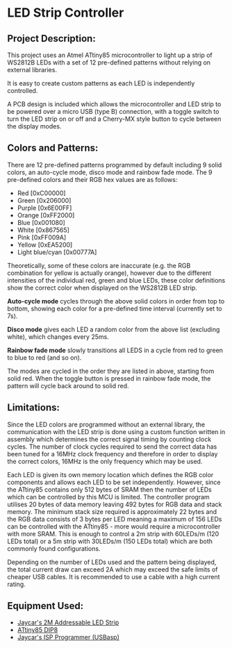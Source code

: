 LED Strip Controller
==========================

Project Description:
---------------------
This project uses an Atmel ATtiny85 microcontroller to light up a strip of WS2812B LEDs with a set of 12 pre-defined patterns without relying on external libraries.

It is easy to create custom patterns as each LED is independently controlled.

A PCB design is included which allows the microcontroller and LED strip to be powered over a micro USB (type B) connection, with a toggle switch to turn the LED strip on or off and a Cherry-MX style button to cycle between the display modes.

Colors and Patterns:
---------------------

There are 12 pre-defined patterns programmed by default including 9 solid colors, an auto-cycle mode, disco mode and rainbow fade mode. The 9 pre-defined colors and their RGB hex values are as follows:

* Red               [0xC00000]
* Green             [0x206000]
* Purple            [0x6E00FF]
* Orange            [0xFF2000]
* Blue              [0x001080]
* White             [0x867565]
* Pink              [0xFF009A]
* Yellow            [0xEA5200]
* Light blue/cyan   [0x00777A]

Theoretically, some of these colors are inaccurate (e.g. the RGB combination for yellow is actually orange), however due to the different intensities of the individual red, green and blue LEDs, these color definitions show the correct color when displayed on the WS2812B LED strip.

**Auto-cycle mode** cycles through the above solid colors in order from top to bottom, showing each color for a pre-defined time interval (currently set to 7s).

**Disco mode** gives each LED a random color from the above list (excluding white), which changes every 25ms.

**Rainbow fade mode** slowly transitions all LEDS in a cycle from red to green to blue to red (and so on).

The modes are cycled in the order they are listed in above, starting from solid red. When the toggle button is pressed in rainbow fade mode, the pattern will cycle back around to solid red.

Limitations:
-------------
Since the LED colors are programmed without an external library, the communication with the LED strip is done using a custom function written in assembly which determines the correct signal timing by counting clock cycles. The number of clock cycles required to send the correct data has been tuned for a 16MHz clock frequency and therefore in order to display the correct colors, 16MHz is the only frequency which may be used.

Each LED is given its own memory location which defines the RGB color components and allows each LED to be set independently. However, since the ATtiny85 contains only 512 bytes of SRAM then the number of LEDs which can be controlled by this MCU is limited. The controller program utilises 20 bytes of data memory leaving 492 bytes for RGB data and stack memory. The minimum stack size required is approximately 22 bytes and the RGB data consists of 3 bytes per LED meaning a maximum of 156 LEDs can be controlled with the ATtiny85 - more would require a microcontroller with more SRAM. This is enough to control a 2m strip with 60LEDs/m (120 LEDs total) or a 5m strip with 30LEDs/m (150 LEDs total) which are both commonly found configurations.

Depending on the number of LEDs used and the pattern being displayed, the total current draw can exceed 2A which may exceed the safe limits of cheaper USB cables. It is recommended to use a cable with a high current rating.

Equipment Used:
----------------
* [Jaycar's 2M Addressable LED Strip](https://www.jaycar.com.au/2m-rgb-led-strip-with-120-x-addressable-w2812b-rgb-leds-arduino-mcu-compatible-5v/p/XC4390) 
* [ATtiny85 DIP8](https://www.microchip.com/wwwproducts/en/ATtiny85)
* [Jaycar's ISP Programmer (USBasp)](https://www.jaycar.com.au/isp-programmer-for-arduino-and-avr/p/XC4627)

